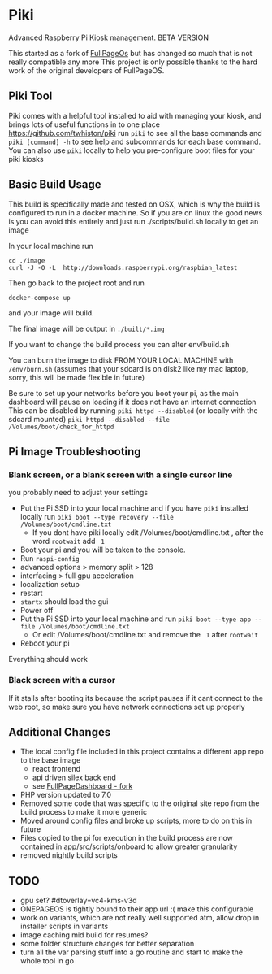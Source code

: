 Piki
====
Advanced Raspberry Pi Kiosk management.
BETA VERSION

This started as a fork of [FullPageOs](https://github.com/guysoft/FullPageOS) but has changed so much that is not really compatible any more
This project is only possible thanks to the hard work of the original developers of FullPageOS.

## Piki Tool

Piki comes with a helpful tool installed to aid with managing your kiosk, and brings lots of useful functions in to one place
https://github.com/twhiston/piki
run `piki` to see all the base commands and `piki [command] -h` to see help and subcommands for each base command.
You can also use `piki` locally to help you pre-configure boot files for your piki kiosks


## Basic Build Usage

This build is specifically made and tested on OSX, which is why the build is configured to run in a docker machine.
So if you are on linux the good news is you can avoid this entirely and just run ./scripts/build.sh locally to get an image

In your local machine run
```
cd ./image
curl -J -O -L  http://downloads.raspberrypi.org/raspbian_latest
```
Then go back to the project root and run
```
docker-compose up
```
and your image will build.

The final image will be output in `./built/*.img`

If you want to change the build process you can alter env/build.sh

You can burn the image to disk FROM YOUR LOCAL MACHINE with `/env/burn.sh` (assumes that your sdcard is on disk2 like my mac laptop, sorry, this will be made flexible in future)

Be sure to set up your networks before you boot your pi, as the main dashboard will pause on loading if it does not have an internet connection
This can be disabled by running `piki httpd --disabled` (or locally with the sdcard mounted) `piki httpd --disabled --file /Volumes/boot/check_for_httpd`


## Pi Image Troubleshooting

### Blank screen, or a blank screen with a single cursor line
you probably need to adjust your settings
- Put the Pi SSD into your local machine and if you have `piki` installed locally run `piki boot --type recovery --file /Volumes/boot/cmdline.txt`
    - If you dont have piki locally edit /Volumes/boot/cmdline.txt , after the word `rootwait` add ` 1`
- Boot your pi and you will be taken to the console.
- Run `raspi-config`
- advanced options > memory split > 128
- interfacing > full gpu acceleration
- localization setup
- restart
- `startx` should load the gui
- Power off
- Put the Pi SSD into your local machine and run `piki boot --type app --file /Volumes/boot/cmdline.txt`
    - Or edit /Volumes/boot/cmdline.txt and remove the ` 1` after `rootwait`
- Reboot your pi

Everything should work

### Black screen with a cursor

If it stalls after booting its because the script pauses if it cant connect to the web root,
so make sure you have network connections set up properly


## Additional Changes

- The local config file included in this project contains a different app repo to the base image
    - react frontend
    - api driven silex back end
    - see [FullPageDashboard - fork](https://github.com/twhiston/FullPageDashboard/tree/rewrite)
- PHP version updated to 7.0
- Removed some code that was specific to the original site repo from the build process to make it more generic
- Moved around config files and broke up scripts, more to do on this in future
- Files copied to the pi for execution in the build process are now contained in app/src/scripts/onboard to allow greater granularity
- removed nightly build scripts

## TODO

- gpu set? #dtoverlay=vc4-kms-v3d
- ONEPAGEOS is tightly bound to their app url :( make this configurable
- work on variants, which are not really well supported atm, allow drop in installer scripts in variants
- image caching mid build for resumes?
- some folder structure changes for better separation
- turn all the var parsing stuff into a go routine and start to make the whole tool in go